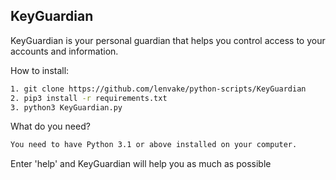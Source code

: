## KeyGuardian
KeyGuardian is your personal guardian that helps you control access to your accounts and information.

   How to install:
```bash
1. git clone https://github.com/lenvake/python-scripts/KeyGuardian
2. pip3 install -r requirements.txt
3. python3 KeyGuardian.py
```
What do you need?
```bash
You need to have Python 3.1 or above installed on your computer.
```
Enter 'help' and KeyGuardian will help you as much as possible
